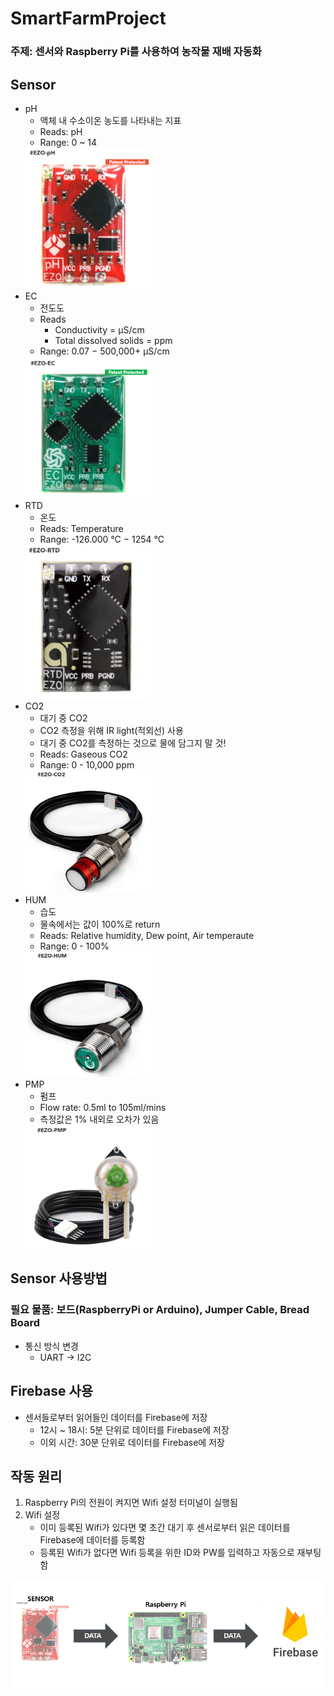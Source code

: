 # SmartFarmProject
### 주제: 센서와 Raspberry Pi를 사용하여 농작물 재배 자동화
## Sensor
* pH
  - 액체 내 수소이온 농도를 나타내는 지표
  - Reads: pH
  - Range: 0 ~ 14
  <img src="image/pH.PNG" width="200">
* EC
  - 전도도
  - Reads
    + Conductivity = μS/cm
    + Total dissolved solids = ppm
  - Range: 	0.07 − 500,000+ μS/cm
  <img src="image/ec.PNG" width="200">
* RTD
  - 온도
  - Reads: Temperature
  - Range: -126.000 °C − 1254 °C
  <img src="image/rtd.PNG" width="200">
* CO2
  - 대기 중 CO2
  - CO2 측정을 위해 IR light(적외선) 사용
  - 대기 중 CO2를 측정하는 것으로 물에 담그지 말 것!
  - Reads: Gaseous CO2
  - Range: 0 - 10,000 ppm
  <img src="image/co2.PNG" width="200">
* HUM
  - 습도
  - 물속에서는 값이 100%로 return
  - Reads: Relative humidity, Dew point, Air temperaute
  - Range: 0 - 100%
  <img src="image/hum.PNG" width="200">
* PMP
  - 펌프
  - Flow rate:	0.5ml to 105ml/mins
  - 측정값은 1% 내외로 오차가 있음 
  <img src="image/pmp.PNG" width="200">
## Sensor 사용방법
### 필요 물품: 보드(RaspberryPi or Arduino), Jumper Cable, Bread Board
* 통신 방식 변경
  - UART -> I2C
## Firebase 사용
* 센서들로부터 읽어들인 데이터를 Firebase에 저장
  - 12시 ~ 18시: 5분 단위로 데이터를 Firebase에 저장
  - 이외 시간: 30분 단위로 데이터를 Firebase에 저장
## 작동 원리
1. Raspberry Pi의 전원이 켜지면 Wifi 설정 터미널이 실행됨
2. Wifi 설정
    - 이미 등록된 Wifi가 있다면 몇 초간 대기 후 센서로부터 읽은 데이터를 Firebase에 데이터를 등록함
    - 등록된 Wifi가 없다면 Wifi 등록을 위한 ID와 PW를 입력하고 자동으로 재부팅함
<img src="image/WayToRun.PNG" width="800">
